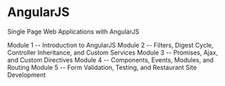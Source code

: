 # AngularJS
Single Page Web Applications with AngularJS

Module 1 -- Introduction to AngularJS
Module 2 -- Filters, Digest Cycle, Controller Inheritance, and Custom Services
Module 3 -- Promises, Ajax, and Custom Directives
Module 4 -- Components, Events, Modules, and Routing
Module 5 -- Form Validation, Testing, and Restaurant Site Development